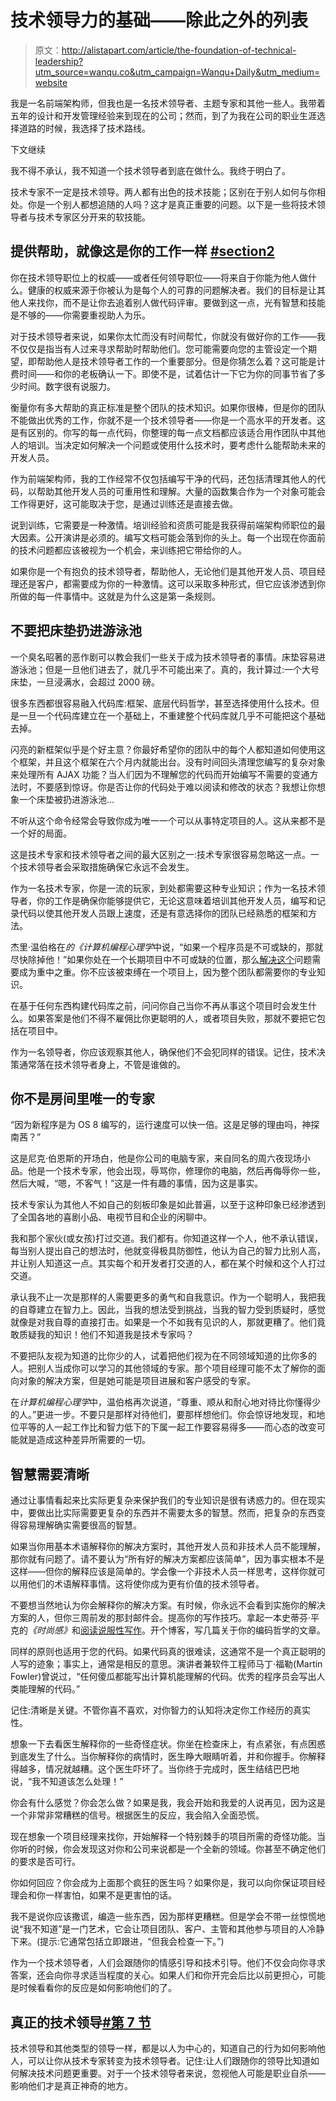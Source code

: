 # 技术领导力的基础——除此之外的列表

> 原文：<http://alistapart.com/article/the-foundation-of-technical-leadership?utm_source=wanqu.co&utm_campaign=Wanqu+Daily&utm_medium=website>

我是一名前端架构师，但我也是一名技术领导者、主题专家和其他一些人。我带着五年的设计和开发管理经验来到现在的公司；然而，到了为我在公司的职业生涯选择道路的时候，我选择了技术路线。

下文继续

我不得不承认，我不知道一个技术领导者到底在做什么。我终于明白了。

技术专家不一定是技术领导。两人都有出色的技术技能；区别在于别人如何与你相处。你是一个别人都想追随的人吗？这才是真正重要的问题。以下是一些将技术领导者与技术专家区分开来的软技能。

## 提供帮助，就像这是你的工作一样 [#section2](#section2)

你在技术领导职位上的权威——或者任何领导职位——将来自于你能为他人做什么。健康的权威来源于你被认为是每个人的可靠的问题解决者。我们的目标是让其他人来找你，而不是让你去追着别人做代码评审。要做到这一点，光有智慧和技能是不够的——你需要重视助人为乐。

对于技术领导者来说，如果你太忙而没有时间帮忙，你就没有做好你的工作——我不仅仅是指当有人过来寻求帮助时帮助他们。您可能需要向您的主管设定一个期望，即帮助他人是技术领导者工作的一个重要部分。但是你猜怎么着？这可能是计费时间——和你的老板确认一下。即使不是，试着估计一下它为你的同事节省了多少时间。数字很有说服力。

衡量你有多大帮助的真正标准是整个团队的技术知识。如果你很棒，但是你的团队不能做出优秀的工作，你就不是一个技术领导者——你是一个高水平的开发者。这是有区别的。你写的每一点代码，你整理的每一点文档都应该适合用作团队中其他人的培训。当决定如何解决一个问题或使用什么技术时，要考虑什么能帮助未来的开发人员。

作为前端架构师，我的工作经常不仅包括编写干净的代码，还包括清理其他人的代码，以帮助其他开发人员的可重用性和理解。大量的函数集合作为一个对象可能会工作得更好，这可能取决于您，是通过训练还是直接去做。

说到训练，它需要是一种激情。培训经验和资质可能是我获得前端架构师职位的最大因素。公开演讲是必须的。编写文档可能会落到你的头上。每一个出现在你面前的技术问题都应该被视为一个机会，来训练把它带给你的人。

如果你是一个有抱负的技术领导者，帮助他人，无论他们是其他开发人员、项目经理还是客户，都需要成为你的一种激情。这可以采取多种形式，但它应该渗透到你所做的每一件事情中。这就是为什么这是第一条规则。

## 不要把床垫扔进游泳池

一个臭名昭著的恶作剧可以教会我们一些关于成为技术领导者的事情。床垫容易进游泳池；但是一旦他们进去了，就几乎不可能出来了。真的，我计算过:一个大号床垫，一旦浸满水，会超过 2000 磅。

很多东西都很容易融入代码库:框架、底层代码哲学，甚至选择使用什么技术。但是一旦一个代码库建立在一个基础上，不重建整个代码库就几乎不可能把这个基础去掉。

闪亮的新框架似乎是个好主意？你最好希望你的团队中的每个人都知道如何使用这个框架，并且这个框架在六个月内就能出台。没有时间回头清理您编写的复杂对象来处理所有 AJAX 功能？当人们因为不理解您的代码而开始编写不需要的变通方法时，不要感到惊讶。你是否让你的代码处于难以阅读和修改的状态？我想让你想象一个床垫被扔进游泳池…

不听从这个命令经常会导致你成为唯一一个可以从事特定项目的人。这从来都不是一个好的局面。

这是技术专家和技术领导者之间的最大区别之一:技术专家很容易忽略这一点。一个技术领导者会采取措施确保它永远不会发生。

作为一名技术专家，你是一流的玩家，到处都需要这种专业知识；作为一名技术领导者，你的工作是确保你能够提供它，无论这意味着培训其他开发人员，编写和记录代码以使其他开发人员跟上速度，还是有意选择你的团队已经熟悉的框架和方法。

杰里·温伯格在<cite>的《计算机编程心理学</cite>中说，“如果一个程序员是不可或缺的，那就尽快除掉他！”如果你处在一个长期项目中不可或缺的位置，那么[解决这个](https://thegeekyleader.com/2013/07/28/how-to-avoid-single-point-of-failure-situations-in-your-team/)问题需要成为重中之重。你不应该被束缚在一个项目上，因为整个团队都需要你的专业知识。

在基于任何东西构建代码库之前，问问你自己当你不再从事这个项目时会发生什么。如果答案是他们不得不雇佣比你更聪明的人，或者项目失败，那就不要把它包括在项目中。

作为一名领导者，你应该观察其他人，确保他们不会犯同样的错误。记住，技术决策通常落在技术领导者身上，不管是谁做的。

## 你不是房间里唯一的专家

“因为新程序是为 OS 8 编写的，运行速度可以快一倍。这是足够的理由吗，神探南茜？”

这是尼克·伯恩斯的开场白，他是你公司的电脑专家，来自同名的周六夜现场小品。他是一个技术专家，他会出现，辱骂你，修理你的电脑，然后再侮辱你一些，然后大喊，“嗯，不客气！”这是一件有趣的事情，因为这是事实。

技术专家认为其他人不如自己的刻板印象是如此普遍，以至于这种印象已经渗透到了全国各地的喜剧小品、电视节目和企业的闲聊中。

我和那个家伙(或女孩)打过交道。我们都有。你知道这样一个人，他不承认错误，每当别人提出自己的想法时，他就变得极具防御性，他认为自己的智力比别人高，并让别人知道这一点。其实每个和开发者打交道的人，都在某个时候和这个人打过交道。

承认我不止一次是那样的人需要更多的勇气和自我意识。作为一个聪明人，我把我的自尊建立在智力上。因此，当我的想法受到挑战，当我的智力受到质疑时，感觉就像是对我自尊的直接打击。如果是一个不如我有见识的人，那就更糟了。他们竟敢质疑我的知识！他们不知道我是技术专家吗？

不要把队友视为知道的比你少的人，试着把他们视为在不同领域知道的比你多的人。把别人当成你可以学习的其他领域的专家。那个项目经理可能不太了解你的面向对象的解决方案，但是她可能是项目进展和客户感受的专家。

在<cite>计算机编程心理学</cite>中，温伯格再次说道，“尊重、顺从和耐心地对待比你懂得少的人。”更进一步。不要只是那样对待他们，要那样想他们。你会惊讶地发现，和地位平等的人一起工作比和智力低下的下属一起工作要容易得多——而心态的改变可能就是造成这种差异所需要的一切。

## 智慧需要清晰

通过让事情看起来比实际更复杂来保护我们的专业知识是很有诱惑力的。但在现实中，要做出比实际需要更复杂的东西并不需要太多的智慧。然而，把复杂的东西变得容易理解确实需要很高的智慧。

如果当你用基本术语解释你的解决方案时，其他开发人员和非技术人员不能理解，那你就有问题了。请不要认为“所有好的解决方案都应该简单”，因为事实根本不是这样——但你的解释应该是简单的。学会像一个非技术人员一样思考，这样你就可以用他们的术语解释事情。这将使你成为更有价值的技术领导者。

不要想当然地认为你会解释你的解决方案。有时候，你永远不会看到实施你的解决方案的人，但你三周前发的那封邮件会。提高你的写作技巧。拿起一本史蒂芬·平克的<cite>《时尚感》</cite>和[阅读说服性写作](http://alistapart.com/article/writing-is-thinking)。开个博客，写几篇关于你的编码哲学的文章。

同样的原则也适用于您的代码。如果代码真的很难读，这通常不是一个真正聪明的人写的迹象；事实上，通常是相反的意思。演讲者兼软件工程师马丁·福勒(Martin Fowler)曾说过，“任何傻瓜都能写出计算机能理解的代码。优秀的程序员会写出人类能理解的代码。”

记住:清晰是关键。不管你喜不喜欢，对你智力的认知将决定你工作经历的真实性。

想象一下去看医生解释你的一些奇怪症状。你坐在检查床上，有点紧张，有点困惑到底发生了什么。当你解释你的病情时，医生睁大眼睛听着，并和你握手。你解释得越多，情况就越糟。这个医生吓坏了。当你终于完成时，医生结结巴巴地说，“我不知道该怎么处理！”

你会有什么感觉？你会怎么做？如果是我，我会开始和我爱的人说再见，因为这是一个非常非常糟糕的信号。根据医生的反应，我会陷入全面恐慌。

现在想象一个项目经理来找你，开始解释一个特别棘手的项目所需的奇怪功能。当你听的时候，你会发现这对你和公司来说都是一个全新的领域。你甚至不确定他们的要求是否可行。

你如何回应？你会成为上面那个疯狂的医生吗？如果你是，我可以向你保证项目经理会和你一样害怕，如果不是更害怕的话。

我不是说你应该撒谎，编造一些东西，因为那样更糟糕。但是学会不带一丝惊慌地说“我不知道”是一门艺术，它会让项目团队、客户、主管和其他参与项目的人冷静下来。(提示:它通常包括立即跟进，“但我会检查一下。”)

作为一个技术领导者，人们会跟随你的情感引导和技术引导。他们不仅会向你寻求答案，还会向你寻求适当程度的关心。如果人们和你开完会后比以前更担心，可能是时候看看你的反应是如何影响他们的了。

## 真正的技术领导[#第 7 节](#section7)

技术领导和其他类型的领导一样，都是以人为中心的，知道自己的行为如何影响他人，可以让你从技术专家转变为技术领导者。记住:让人们跟随你的领导比知道如何解决技术问题更重要。对于一个技术领导者来说，忽视他人可能是职业自杀——影响他们才是真正神奇的地方。